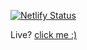 [![Netlify Status](https://api.netlify.com/api/v1/badges/870df0df-697b-4a22-b9d3-72501620f3d6/deploy-status)](https://app.netlify.com/sites/fylo-zedd/deploys)

Live? [click me :)](https://app.netlify.com/sites/fylo-zedd/)
